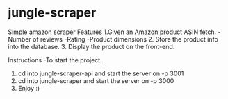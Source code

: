 # jungle-scraper
Simple amazon scraper
Features
1.Given an Amazon product ASIN fetch.
  -Number of reviews
  -Rating
  -Product dimensions
2. Store the product info into the database.
3. Display the product on the front-end.

Instructions
-To start the project.
1. cd into jungle-scraper-api and start the server on -p 3001
2. cd into jungle-scraper and start the server on -p 3000
3. Enjoy :)
